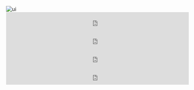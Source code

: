 
<html lang="en">
<head>
    <meta charset="UTF-8">
    <meta http-equiv="X-UA-Compatible" content="IE=edge">
    <meta name="viewport" content="width=device-width, initial-scale=1.0">
    <title>musique</title>
    <link rel="shortcut icon" href="https://th.bing.com/th/id/R.021f5c1aa31a4138ee0489207a407f23?rik=8Ap7TV4LpgD8QA&riu=http%3a%2f%2flametropole.com%2fwp-content%2fuploads%2f2019%2f01%2fFB084C08-F670-46FC-A9A0-D6E19E97F968.jpeg&ehk=WR3GyWXmAPkvyCDlqspsRU9HcDOH4cbfFbsD5IEViDg%3d&risl=&pid=ImgRaw&r=0">
    <link rel="stylesheet" href="teste1.css">
</head>
<body>
    <img src="https://th.bing.com/th/id/R.021f5c1aa31a4138ee0489207a407f23?rik=8Ap7TV4LpgD8QA&riu=http%3a%2f%2flametropole.com%2fwp-content%2fuploads%2f2019%2f01%2fFB084C08-F670-46FC-A9A0-D6E19E97F968.jpeg&ehk=WR3GyWXmAPkvyCDlqspsRU9HcDOH4cbfFbsD5IEViDg%3d&risl=&pid=ImgRaw&r=0" alt="ui">
    <div id="t">
        <iframe width="500" height="50" src="https://www.youtube.com/embed/1kW2J4rDW7Q?rel=0&autoplay=1" title="YouTube video player" frameborder="0" allow="accelerometer; autoplay; clipboard-write; encrypted-media; gyroscope; picture-in-picture" allowfullscreen></iframe>
        <iframe width="500" height="50" src="https://www.youtube.com/embed/S_krxhRPptg?rel=0&autoplay=1" title="YouTube video player" frameborder="0" allow="accelerometer; autoplay; clipboard-write; encrypted-media; gyroscope; picture-in-picture" allowfullscreen></iframe>      <iframe width="500" height="50" src="https://www.youtube.com/embed/Whhq6TlBelc?rel=0&autoplay=1" title="YouTube video player" frameborder="0" allow="accelerometer; autoplay; clipboard-write; encrypted-media; gyroscope; picture-in-picture" allowfullscreen></iframe>
        <iframe width="500" height="50" src="https://www.youtube.com/embed/JjBWiPmGja0?rel=0&autoplay=1" title="YouTube video player" frameborder="0" allow="accelerometer; autoplay; clipboard-write; encrypted-media; gyroscope; picture-in-picture" allowfullscreen></iframe>
    </div>
</body>
</html>
